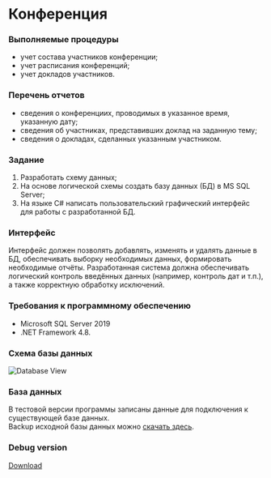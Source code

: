 # Конференция
### Выполняемые процедуры
- учет состава участников конференции;
- учет расписания конференций;
- учет докладов участников.
### Перечень отчетов
- сведения о конференциих, проводимых в указанное время, указанную дату;
- сведения об участниках, представивших доклад на заданную тему;
- сведения о докладах, сделанных указанным участником.
### Задание
1.	Разработать схему данных;
2.	На основе логической схемы создать базу данных (БД) в MS SQL Server;
3.	На языке C# написать пользовательский графический интерфейс для работы с разработанной БД.
### Интерфейс
Интерфейс должен позволять добавлять, изменять и удалять данные в БД, обеспечивать выборку необходимых данных, формировать необходимые отчёты. Разработанная система должна обеспечивать логический контроль введённых данных (например, контроль дат и т.п.), а также корректную обработку исключений.
### Требования к программному обеспечению
- Microsoft SQL Server 2019
- .NET Framework 4.8.
### Схема базы данных
![Database View](https://drive.google.com/uc?export=view&id=1Z3JC_vDHgFJZKT_SOgNP1LsITfWv9uWx)
### База данных
В тестовой версии программы записаны данные для подключения к существующей базе данных.  
Backup исходной базы данных можно [скачать здесь](https://github.com/Joofer/cs-course-work/raw/master/conference.bak).
### Debug version
[Download](https://drive.google.com/uc?export=download&id=19-6AVP56xtFWJs_Nhp8rbvUsgo6mJfz3)

